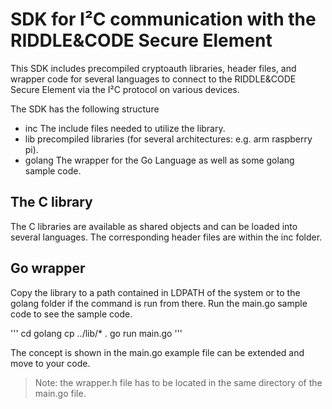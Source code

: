 # SDK for I²C communication with the RIDDLE&CODE Secure Element

This SDK includes precompiled cryptoauth libraries, header files, and wrapper code for several languages to connect to the RIDDLE&CODE Secure Element via the I²C protocol on various devices.

The SDK has the following structure

- inc           The include files needed to utilize the library.
- lib            precompiled libraries (for several architectures: e.g. arm raspberry pi).
- golang    The wrapper for the Go Language as well as some golang sample code.

## The C library
The C libraries are available as shared objects and can be loaded into several languages. The corresponding header files are within the inc folder.

## Go wrapper
Copy the library to a path contained in LDPATH of the system or to the golang folder if the command is run from there. Run the main.go sample code to see the sample code.

'''
cd golang
cp ../lib/* .
go run main.go
'''

The concept is shown in the main.go example file can be extended and move to your code.
>Note: the wrapper.h file has to be located in the same directory of the main.go file.
